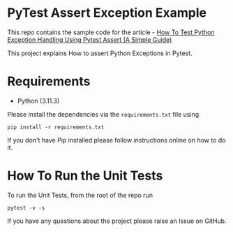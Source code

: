 # PyTest Assert Exception Example

This repo contains the sample code for the article - [How To Test Python Exception Handling Using Pytest Assert (A Simple Guide)](https://pytest-with-eric.com/introduction/pytest-assert-exception/)

This project explains How to assert Python Exceptions in Pytest.

# Requirements
* Python (3.11.3)

Please install the dependencies via the `requirements.txt` file using 
```commandline
pip install -r requirements.txt
```
If you don't have Pip installed please follow instructions online on how to do it.

# How To Run the Unit Tests
To run the Unit Tests, from the root of the repo run
```commandline
pytest -v -s
```

If you have any questions about the project please raise an Issue on GitHub. 
